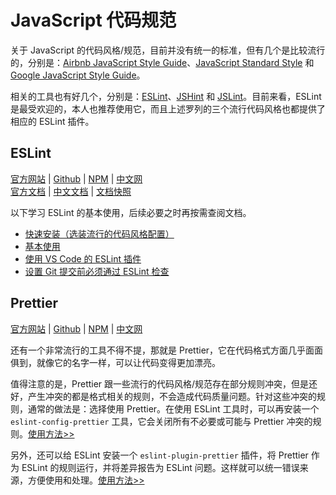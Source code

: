 # JavaScript 代码规范

关于 JavaScript 的代码风格/规范，目前并没有统一的标准，但有几个是比较流行的，分别是：[Airbnb JavaScript Style Guide](https://github.com/airbnb/javascript)、[JavaScript Standard Style](https://github.com/standard/standard) 和 [Google JavaScript Style Guide](https://github.com/google/eslint-config-google)。

相关的工具也有好几个，分别是：[ESLint](https://github.com/eslint/eslint)、[JSHint](https://github.com/jshint/jshint) 和 [JSLint](https://github.com/jslint-org/jslint)。目前来看，ESLint 是最受欢迎的，本人也推荐使用它，而且上述罗列的三个流行代码风格也都提供了相应的 ESLint 插件。

## ESLint

[官方网站](https://eslint.org/) | [Github](https://github.com/eslint/eslint) | [NPM](https://www.npmjs.com/package/eslint) | [中文网](https://cn.eslint.org/)  
[官方文档](https://eslint.org/docs/latest/user-guide/) | [中文文档](https://cn.eslint.org/docs/user-guide/) | [文档快照](./snapshoot/ESLintUserGuide/2022-08-29/)

以下学习 ESLint 的基本使用，后续必要之时再按需查阅文档。

- [快速安装（选装流行的代码风格配置）](./ESLint/快速安装.md)
- [基本使用](./ESLint/基本使用.md)
- [使用 VS Code 的 ESLint 插件](./ESLint/使用VSCode的ESLint插件.md)
- [设置 Git 提交前必须通过 ESLint 检查](./ESLint/设置Git提交前必须通过ESLint检查.md)

## Prettier

[官方网站](https://prettier.io/) | [Github](https://github.com/prettier/prettier) | [NPM](https://www.npmjs.com/package/prettier) | [中文网](https://www.prettier.cn/)

还有一个非常流行的工具不得不提，那就是 Prettier，它在代码格式方面几乎面面俱到，就像它的名字一样，可以让代码变得更加漂亮。

值得注意的是，Prettier 跟一些流行的代码风格/规范存在部分规则冲突，但是还好，产生冲突的都是格式相关的规则，不会造成代码质量问题。针对这些冲突的规则，通常的做法是：选择使用 Prettier。在使用 ESLint 工具时，可以再安装一个 `eslint-config-prettier` 工具，它会关闭所有不必要或可能与 Prettier 冲突的规则。[使用方法>>](./Prettier/关闭不必要或可能冲突的规则.md)

另外，还可以给 ESLint 安装一个 `eslint-plugin-prettier` 插件，将 Prettier 作为 ESLint 的规则运行，并将差异报告为 ESLint 问题。这样就可以统一错误来源，方便使用和处理。[使用方法>>](./Prettier/作为ESLint规则运行.md)

